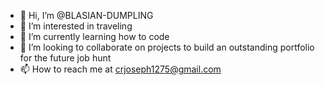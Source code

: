 - 👋 Hi, I’m @BLASIAN-DUMPLING
- 👀 I’m interested in traveling
- 🌱 I’m currently learning how to code
- 💞️ I’m looking to collaborate on projects to build an outstanding portfolio for the future job hunt
- 📫 How to reach me at crjoseph1275@gmail.com

<!---
BLASIAN-DUMPLING/BLASIAN-DUMPLING is a ✨ special ✨ repository because its `README.md` (this file) appears on your GitHub profile.
You can click the Preview link to take a look at your changes.
--->
